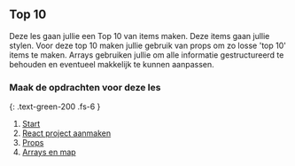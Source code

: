 ## Top 10
Deze les gaan jullie een Top 10 van items maken. Deze items gaan jullie stylen.
Voor deze top 10 maken jullie gebruik van props om zo losse 'top 10' items te maken. Arrays gebruiken jullie om alle informatie gestructureerd te behouden en eventueel makkelijk te kunnen aanpassen.

### Maak de opdrachten voor deze les
{: .text-green-200 .fs-6 }

1. [Start](1onderwerp)
2. [React project aanmaken](2component)
3. [Props](3props)
4. [Arrays en map](4arrays)
